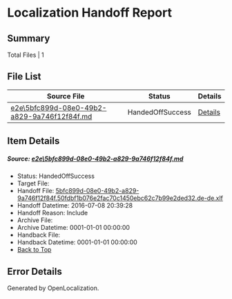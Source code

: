 # <a name='report-top'></a> Localization Handoff Report

## Summary
 Total Files | 1

## File List
 Source File | Status | Details 
 ----------- | ------ | ------- 
 [e2e\5bfc899d-08e0-49b2-a829-9a746f12f84f.md](https://github.com/OpenLocalizationTestOrg/oltest/blob/efa9b1cab174fc13b28f6bcff2bbffa3b462d40c/e2e/5bfc899d-08e0-49b2-a829-9a746f12f84f.md) | HandedOffSuccess | [Details](#6b3f0f52be1a4ab6c151ff6107b8866b3cecff083)

## Item Details
##### <a name='6b3f0f52be1a4ab6c151ff6107b8866b3cecff083'></a> Source: [e2e\5bfc899d-08e0-49b2-a829-9a746f12f84f.md](https://github.com/OpenLocalizationTestOrg/oltest/blob/efa9b1cab174fc13b28f6bcff2bbffa3b462d40c/e2e/5bfc899d-08e0-49b2-a829-9a746f12f84f.md)
* Status: HandedOffSuccess
* Target File: 
* Handoff File: [5bfc899d-08e0-49b2-a829-9a746f12f84f.50fdbf1b076e2fac70c1450ebc62c7b99e2ded32.de-de.xlf](https://github.com/OpenLocalizationTestOrg/olhandoff-e2e/blob/3d5582a8bc5577e2bf63252a954ac9c1f6286089/ol-handoff/OpenLocalizationTestOrg/oltest-dede-fly/ci/ht/5bfc899d-08e0-49b2-a829-9a746f12f84f.50fdbf1b076e2fac70c1450ebc62c7b99e2ded32.de-de.xlf)
* Handoff Datetime: 2016-07-08 20:39:28
* Handoff Reason: Include
* Archive File: 
* Archive Datetime: 0001-01-01 00:00:00
* Handback File: 
* Handback Datetime: 0001-01-01 00:00:00
* [Back to Top](#report-top)


## Error Details

Generated by OpenLocalization.
